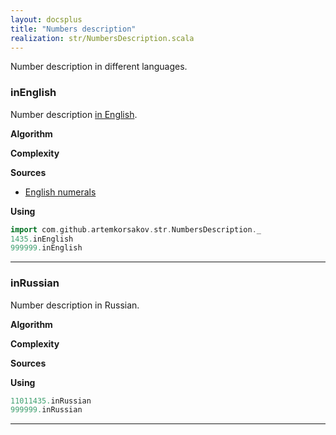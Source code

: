 ```yaml
---
layout: docsplus
title: "Numbers description"
realization: str/NumbersDescription.scala
---
```


Number description in different languages.

### inEnglish
Number description [in English](https://en.wikipedia.org/wiki/English_numerals).

**Algorithm**

**Complexity**
     
**Sources** 
- [English numerals](https://en.wikipedia.org/wiki/English_numerals)

**Using**
```scala mdoc
import com.github.artemkorsakov.str.NumbersDescription._
1435.inEnglish
999999.inEnglish
```

---

### inRussian
Number description in Russian.

**Algorithm**

**Complexity**
     
**Sources** 

**Using**
```scala mdoc:to-string
11011435.inRussian
999999.inRussian
```

---

